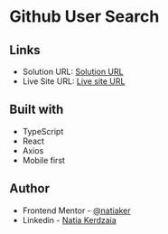 # Github User Search

## Links

- Solution URL: [Solution URL](https://github.com/natiaker/github-user-search.git)
- Live Site URL: [Live site URL](https://natiaker.github.io/github-user-search)

## Built with

- TypeScript
- React
- Axios
- Mobile first

## Author

- Frontend Mentor - [@natiaker](https://www.frontendmentor.io/profile/natiaker)
- Linkedin - [Natia Kerdzaia](linkedin.com/in/natiaker/)

